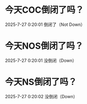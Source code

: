 # 今天COC倒闭了吗？

2025-7-27 0:20:01 倒闭了（Not Down）

# 今天NOS倒闭了吗？

2025-7-27 0:20:01 没倒闭（Down）

# 今天NS倒闭了吗？

2025-7-27 0:20:02 没倒闭（Down）

